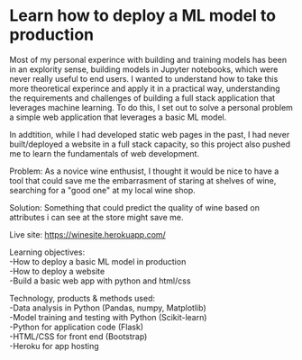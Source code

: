 # Learn how to deploy a ML model to production

Most of my personal experince with building and training models has been in an explority sense, building models in Jupyter notebooks, which were never really useful to end users. I wanted to understand how to take this more theoretical experince and apply it in a practical way, understanding the requirements and challenges of building a full stack application that leverages machine learning. To do this, I set out to solve a personal problem a simple web application that leverages a basic ML model.

In addtition, while I had developed static web pages in the past, I had never built/deployed a website in a full stack capacity, so this project also pushed me to learn the fundamentals of web development.

Problem: As a novice wine enthusist, I thought it would be nice to have a tool that could save me the embarrasment of staring at shelves of wine, searching for a "good one" at my local wine shop. 

Solution: Something that could predict the quality of wine based on attributes i can see at the store might save me.

Live site: https://winesite.herokuapp.com/

Learning objectives:
<br>-How to deploy a basic ML model in production 
<br>-How to deploy a website
<br>-Build a basic web app with python and html/css

Technology, products & methods used:
<br>-Data analysis in Python (Pandas, numpy, Matplotlib) 
<br>-Model training and testing with Python (Scikit-learn)
<br>-Python for application code (Flask)
<br>-HTML/CSS for front end (Bootstrap)
<br>-Heroku for app hosting
